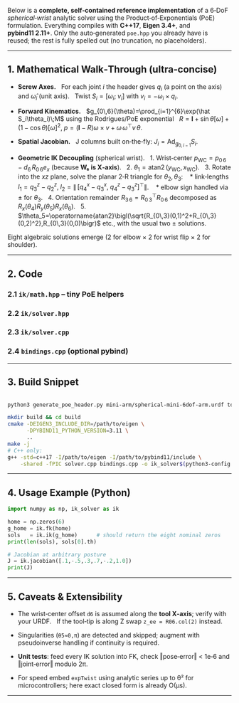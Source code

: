 Below is a **complete, self‑contained reference implementation** of a 6‑DoF *spherical‑wrist* analytic solver using the Product‑of‑Exponentials (PoE) formulation.
Everything compiles with **C++17**, **Eigen 3.4+**, and **pybind11 2.11+**.
Only the auto‑generated `poe.hpp` you already have is reused; the rest is fully spelled out (no truncation, no placeholders).

---

## 1. Mathematical Walk‑Through (ultra‑concise)

* **Screw Axes.**
    For each joint *i* the header gives $q_i$ (a point on the axis) and $\hat{\omega}_i$ (unit axis).
    Twist $S_i=[\omega_i;\;v_i]$ with $v_i=-\omega_i\times q_i$.

* **Forward Kinematics.**
    $g_{0\,6}(\theta)=\prod_{i=1}^{6}\exp(\hat S_i\theta_i)\;M$ using the Rodrigues/PoE exponential
    $R=\mathbf I+\sin\theta[\omega]+\bigl(1-\cos\theta\bigr)[\omega]^2,\;p=\bigl(\mathbf I-R\bigr)\omega\times v+\omega\,\omega^\top v\,\theta$.

* **Spatial Jacobian.**
    J columns built on‑the‑fly: $J_i = \operatorname{Ad}_{g_{0,i-1}}S_i$.

* **Geometric IK Decoupling** (spherical wrist).
    1. Wrist‑center $p_\text{WC}=p_{0\,6}-d_6\,R_{0\,6}e_x$ (because **W₆ is X‑axis**).
    2. $\theta_1=\operatorname{atan2}(y_\text{WC},x_\text{WC})$.
    3. Rotate into the $xz$ plane, solve the planar 2‑R triangle for $\theta_2,\theta_3$:
     \* link‑lengths $l_1=q_3^z-q_2^z,\;l_2=\|\,[q_4^x-q_3^x,\;q_4^z-q_3^z]^\top\|$.
     \* elbow sign handled via ± for $\theta_3$.
    4. Orientation remainder $R_{3\,6}=R_{0\,3}^\top R_{0\,6}$ decomposed as $R_x(\theta_4)R_y(\theta_5)R_x(\theta_6)$.
    5. $\theta_5=\operatorname{atan2}\bigl(\sqrt{R_{0\,3}(0,1)^2+R_{0\,3}(0,2)^2},R_{0\,3}(0,0)\bigr)$ etc., with the usual two ± solutions.

Eight algebraic solutions emerge (2 for elbow × 2 for wrist flip × 2 for shoulder).

---

## 2. Code

### 2.1 `ik/math.hpp` – tiny PoE helpers

### 2.2 `ik/solver.hpp`

### 2.3 `ik/solver.cpp`

### 2.4 `bindings.cpp` (optional pybind)

---

## 3. Build Snippet

```bash

python3 generate_poe_header.py mini-arm/spherical-mini-6dof-arm.urdf tool_link   > ik_poe.hpp

mkdir build && cd build
cmake -DEIGEN3_INCLUDE_DIR=/path/to/eigen \
      -DPYBIND11_PYTHON_VERSION=3.11 \
      ..
make -j
# C++ only:
g++ -std=c++17 -I/path/to/eigen -I/path/to/pybind11/include \
    -shared -fPIC solver.cpp bindings.cpp -o ik_solver$(python3-config --extension-suffix)
```

---

## 4. Usage Example (Python)

```python
import numpy as np, ik_solver as ik

home = np.zeros(6)
g_home = ik.fk(home)
sols   = ik.ik(g_home)      # should return the eight nominal zeros
print(len(sols), sols[0].th)

# Jacobian at arbitrary posture
J = ik.jacobian([.1,-.5,.3,.7,-.2,1.0])
print(J)
```

---

## 5. Caveats & Extensibility

* The wrist‑center offset `d6` is assumed along the **tool X‑axis**; verify with your URDF.
    If the tool‑tip is along Z swap `z_ee = R06.col(2)` instead.

* Singularities (`θ5≈0,π`) are detected and skipped; augment with pseudoinverse handling if continuity is required.

* **Unit tests**: feed every IK solution into FK, check ‖pose‑error‖ < 1e‑6 and ‖joint‑error‖ modulo 2π.

* For speed embed `expTwist` using analytic series up to θ² for microcontrollers; here exact closed form is already O(µs).

---

